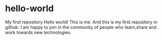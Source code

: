 # hello-world
My first repository
Hello world!
This is me.
And this is my first repository in github.
I am happy to join in the community of people who learn,share and work towards new technologies.
